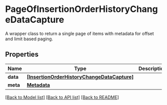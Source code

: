 # PageOfInsertionOrderHistoryChangeDataCapture

A wrapper class to return a single page of items with metadata for offset and limit based paging.

## Properties
Name | Type | Description | Notes
------------ | ------------- | ------------- | -------------
**data** | [**[InsertionOrderHistoryChangeDataCapture]**](InsertionOrderHistoryChangeDataCapture.md) |  | 
**meta** | [**Metadata**](Metadata.md) |  | 

[[Back to Model list]](../README.md#documentation-for-models) [[Back to API list]](../README.md#documentation-for-api-endpoints) [[Back to README]](../README.md)


